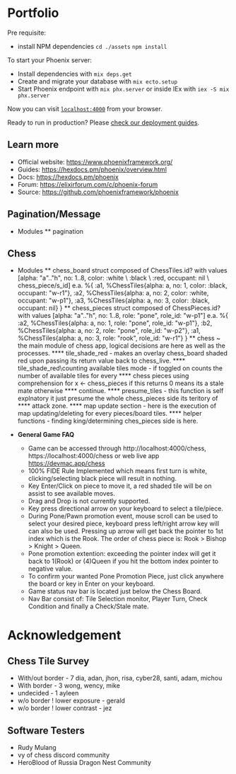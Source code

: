 # Portfolio

Pre requisite:
  * install NPM dependencies `cd ./assets` `npm install`

To start your Phoenix server:

  * Install dependencies with `mix deps.get`
  * Create and migrate your database with `mix ecto.setup`
  * Start Phoenix endpoint with `mix phx.server` or inside IEx with `iex -S mix phx.server`

Now you can visit [`localhost:4000`](http://localhost:4000) from your browser.

Ready to run in production? Please [check our deployment guides](https://hexdocs.pm/phoenix/deployment.html).

## Learn more

  * Official website: https://www.phoenixframework.org/
  * Guides: https://hexdocs.pm/phoenix/overview.html
  * Docs: https://hexdocs.pm/phoenix
  * Forum: https://elixirforum.com/c/phoenix-forum
  * Source: https://github.com/phoenixframework/phoenix

## Pagination/Message
  * Modules
  ** pagination 

## Chess

  * Modules
  ** chess_board struct composed of ChessTiles.id? with values 
      [alpha: "a".."h", no: 1..8, color: :white \ :black \ :red, occupant: nil \ chess_piece/s_id]
      e.a. 
      %{
        :a1, 
        %ChessTiles{alpha: a, no: 1, color: :black, occupant: "w-r1"},
        :a2, 
        %ChessTiles{alpha: a, no: 2, color: :white, occupant: "w-p1"},
        :a3,
        %ChessTiles{alpha: a, no: 3, color: :black, occupant: nil}
      } 
  ** chess_pieces struct composed of ChessPieces.id? with values
      [alpha: "a".."h", no: 1..8, role: "pone", role_id: "w-p1"]
      e.a. 
      %{
        :a2, 
        %ChessTiles{alpha: a, no: 1, role: "pone", role_id: "w-p1"}, 
        :b2, 
        %ChessTiles{alpha: a, no: 2, role: "pone", role_id: "w-p2"},
        :a1,
        %ChessTiles{alpha: a, no: 3, role: "rook", role_id: "w-r1"}
      } 
  ** chess ~ the main module of chess app, logical decisions are here as well as the processes.
  **** tile_shade_red - makes an overlay chess_board shaded red upon passing its return value back to chess_live.
  **** tile_shade_red\counting available tiles mode - if toggled on counts the number of available tiles for every
  **** chess pieces using comprehension for x <- chess_pieces if this returns 0 means its a stale mate otherwise 
  **** continue.
  **** presume_tiles - this function is self explnatory it just presume the whole chess_pieces side its teritory of
  **** attack zone.
  **** map update section - here is the execution of map updating/deleting for every pieces/board tiles.
  **** helper functions - finding king/determining ches_pieces side is here.

  * **General Game FAQ**
    * Game can be accessed through http://localhost:4000/chess, https://localhost:4000/chess or web live app https://devmac.app/chess
    * 100% FIDE Rule Implemented which means first turn is white, clicking/selecting black piece will 
  result in nothing.
    * Key Enter/Click on piece to move it, a red shaded tile will be on assist to see available moves.
    * Drag and Drop is not currently supported.
    * Key press directional arrow on your keyboard to select a tile/piece.
    * During Pone/Pawn promotion event, mouse scroll can be used to select your desired piece, 
  keyboard press left/right arrow key will can also be used. Pressing up arrow will get back the pointer to
  1st index which is the Rook. The order of chess piece is: Rook > Bishop > Knight > Queen.
    * Pone promotion extention: exceeding the pointer index will get it back to 1(Rook) or (4)Queen if you 
  hit the bottom index pointer to negative value.
    * To confirm your wanted Pone Promotion Piece, just click anywhere the board or key in Enter on your keyboard.
    * Game status nav bar is located just below the Chess Board.
    * Nav Bar consist of: Tile Selection monitor, Player Turn, Check Condition and finally a Check/Stale mate.

# Acknowledgement

## Chess Tile Survey
  * With/out border  - 7 dia, adan, jhon, risa, cyber28, santi, adam, michou
  * With border      - 3 wong, wency, mike
  * undecided        - 1 ayleen
  * w/o border ! lower exposure   - gerald
  * w/o border ! lower contrast   - jez

## Software Testers
  * Rudy Mulang 
  * vy of chess discord community
  * HeroBlood of Russia Dragon Nest Community
